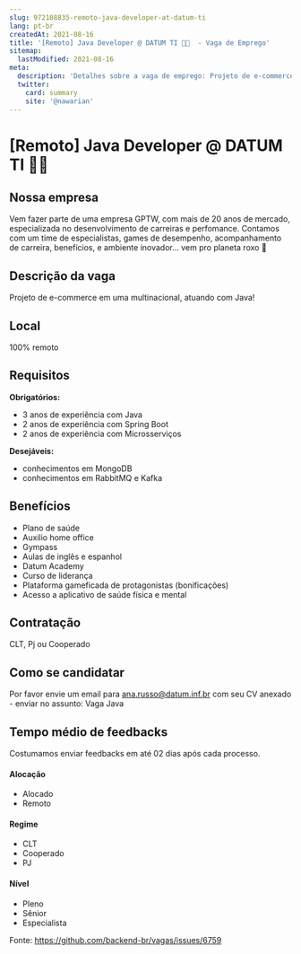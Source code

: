 ```yaml
---
slug: 972108835-remoto-java-developer-at-datum-ti
lang: pt-br
createdAt: 2021-08-16
title: '[Remoto] Java Developer @ DATUM TI 🚀💜  - Vaga de Emprego'
sitemap:
  lastModified: 2021-08-16
meta:
  description: 'Detalhes sobre a vaga de emprego: Projeto de e-commerce em uma multinacional, atuando com Java!'
  twitter:
    card: summary
    site: '@nawarian'
---
```


# [Remoto] Java Developer @ DATUM TI 🚀💜 


## Nossa empresa
Vem fazer parte de uma empresa GPTW, com mais de 20 anos de mercado, especializada no desenvolvimento de carreiras e perfomance. Contamos com um time de especialistas, games de desempenho, acompanhamento de carreira, benefícios, e ambiente inovador... vem pro planeta roxo 💜   

## Descrição da vaga
Projeto de e-commerce em uma multinacional, atuando com Java!

## Local
100% remoto

## Requisitos

**Obrigatórios:**
- 3 anos de experiência com Java
- 2 anos de experiência com Spring Boot
- 2 anos de experiência com Microsserviços

**Desejáveis:**
- conhecimentos em MongoDB
- conhecimentos em RabbitMQ e Kafka

## Benefícios

- Plano de saúde
- Auxilio home office
- Gympass
- Aulas de inglês e espanhol
- Datum Academy
- Curso de liderança
- Plataforma gameficada de protagonistas (bonificações)
- Acesso a aplicativo de saúde física e mental

## Contratação

CLT, Pj ou Cooperado

## Como se candidatar

Por favor envie um email para ana.russo@datum.inf.br com seu CV anexado - enviar no assunto: Vaga Java

## Tempo médio de feedbacks

Costumamos enviar feedbacks em até 02 dias após cada processo.

#### Alocação
- Alocado
- Remoto

#### Regime
- CLT
- Cooperado
- PJ

#### Nível
- Pleno
- Sênior
- Especialista




Fonte: https://github.com/backend-br/vagas/issues/6759